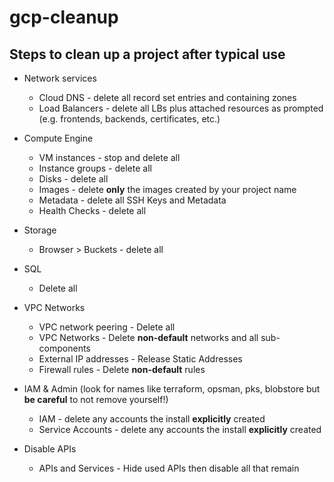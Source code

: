 # gcp-cleanup

## Steps to clean up a project after typical use

- Network services
  - Cloud DNS - delete all record set entries and containing zones
  - Load Balancers - delete all LBs plus attached resources as prompted (e.g. frontends, backends, certificates, etc.)

- Compute Engine
  - VM instances - stop and delete all
  - Instance groups - delete all
  - Disks - delete all
  - Images - delete __only__ the images created by your project name
  - Metadata - delete all SSH Keys and Metadata
  - Health Checks - delete all

- Storage
  - Browser > Buckets - delete all

- SQL
  - Delete all

- VPC Networks
  - VPC network peering - Delete all 
  - VPC Networks - Delete __non-default__ networks and all sub-components
  - External IP addresses - Release Static Addresses
  - Firewall rules - Delete __non-default__ rules
  
- IAM & Admin (look for names like terraform, opsman, pks, blobstore but __be careful__ to not remove yourself!)
  - IAM - delete any accounts the install __explicitly__ created
  - Service Accounts - delete any accounts the install __explicitly__ created

- Disable APIs
  - APIs and Services - Hide used APIs then disable all that remain
